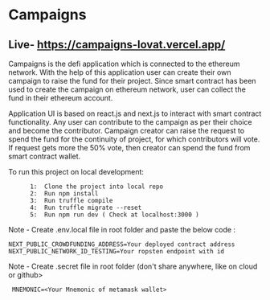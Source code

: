# Campaigns

## Live- https://campaigns-lovat.vercel.app/

Campaigns is the defi application which is connected to the ethereum network.
With the help of this application user can create their own campaign to raise the fund for their project.
Since smart contract has been used to create the campaign on ethereum network, user can collect the fund in their ethereum account.
                
Application UI is based on react.js and next.js to interact with smart contract functionality. Any user can contribute
to the campaign as per their choice and become the contributor. Campaign creator can raise the request to spend the fund
for the continuity of project, for which contributors will vote. If request gets more the 50% vote, then creator can spend the fund from smart contract wallet.


To run this project on local development:

          1:  Clone the project into local repo
          2:  Run npm install
          3:  Run truffle compile
          4:  Run truffle migrate --reset
          5:  Run npm run dev ( Check at localhost:3000 )

Note - Create .env.local file in root folder and paste the below code :
  
    NEXT_PUBLIC_CROWDFUNDING_ADDRESS=Your deployed contract address
    NEXT_PUBLIC_NETWORK_ID_TESTING=Your ropsten endpoint with id
 
Note - Create .secret file in root folder (don't share anywhere, like on cloud or github>
  
     MNEMONIC=<Your Mnemonic of metamask wallet>
